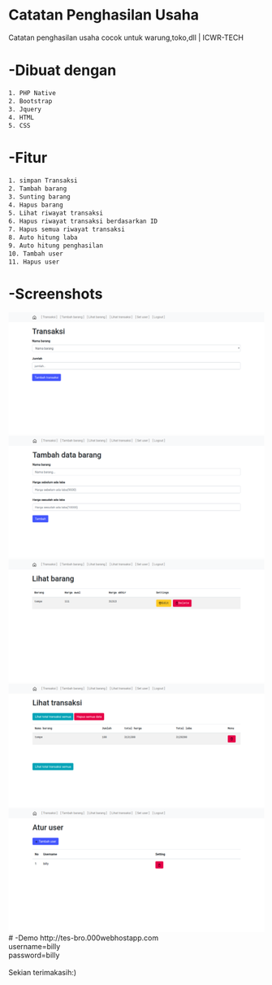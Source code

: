 # Catatan Penghasilan Usaha
Catatan penghasilan usaha cocok untuk warung,toko,dll | ICWR-TECH
<br>
# -Dibuat dengan

```
1. PHP Native
2. Bootstrap
3. Jquery
4. HTML
5. CSS
```

# -Fitur

```
1. simpan Transaksi
2. Tambah barang
3. Sunting barang
4. Hapus barang
5. Lihat riwayat transaksi
6. Hapus riwayat transaksi berdasarkan ID
7. Hapus semua riwayat transaksi
8. Auto hitung laba
9. Auto hitung penghasilan
10. Tambah user
11. Hapus user
```

# -Screenshots
<img src="1.png">
<br>
<img src="2.png">
<br>
<img src="3.png">
<br>
<img src="4.png">
<br>
<img src="Screenshot from 2020-07-25 11.48.58.png">
<br>
# -Demo
http://tes-bro.000webhostapp.com
<br>
username=billy
<br>
password=billy
<br><br>
Sekian terimakasih:)
